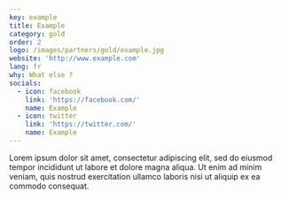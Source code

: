 ```yaml
---
key: example
title: Example
category: gold
order: 2
logo: /images/partners/gold/example.jpg
website: 'http://www.example.com'
lang: fr
why: What else ?
socials:
  - icon: facebook
    link: 'https://facebook.com/'
    name: Example
  - icon: twitter
    link: 'https://twitter.com/'
    name: Example
---
```

Lorem ipsum dolor sit amet, consectetur adipiscing elit, sed do eiusmod tempor incididunt ut labore et dolore magna aliqua. Ut enim ad minim veniam, quis nostrud exercitation ullamco laboris nisi ut aliquip ex ea commodo consequat.
